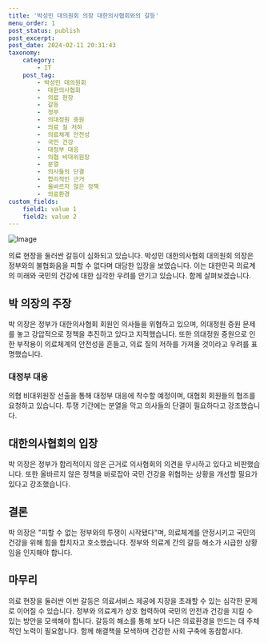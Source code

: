 ```yaml
---
title: '박성민 대의원회 의장 대한의사협회와의 갈등'
menu_order: 1
post_status: publish
post_excerpt: 
post_date: 2024-02-11 20:31:43
taxonomy:
    category:
        - IT
    post_tag:
        - 박성민 대의원회
        -  대한의사협회
        -  의료 현장
        -  갈등
        -  정부
        -  의대정원 증원
        -  의료 질 저하
        -  의료체계 안전성
        -  국민 건강
        -  대정부 대응
        -  의협 비대위원장
        -  분열
        -  의사들의 단결
        -  합리적인 근거
        -  올바르지 않은 정책
        -  의료환경
custom_fields:
    field1: value 1
    field2: value 2
---
```


![Image](https://imgnews.pstatic.net/image/092/2024/02/11/0002321003_001_20240211095901179.jpg?type=w647)

의료 현장을 둘러싼 갈등이 심화되고 있습니다. 박성민 대한의사협회 대의원회 의장은 정부와의 불협화음을 피할 수 없다며 대담한 입장을 보였습니다. 이는 대한민국 의료계의 미래와 국민의 건강에 대한 심각한 우려를 안기고 있습니다. 함께 살펴보겠습니다.
## 박 의장의 주장
박 의장은 정부가 대한의사협회 회원인 의사들을 위협하고 있으며, 의대정원 증원 문제를 놓고 강압적으로 정책을 추진하고 있다고 지적했습니다. 또한 의대정원 증원으로 인한 부작용이 의료체계의 안전성을 흔들고, 의료 질의 저하를 가져올 것이라고 우려를 표명했습니다.
### 대정부 대응
의협 비대위원장 선출을 통해 대정부 대응에 착수할 예정이며, 대협회 회원들의 협조를 요청하고 있습니다. 투쟁 기간에는 분열을 막고 의사들의 단결이 필요하다고 강조했습니다.
## 대한의사협회의 입장
박 의장은 정부가 합리적이지 않은 근거로 의사협회의 의견을 무시하고 있다고 비판했습니다. 또한 올바르지 않은 정책을 바로잡아 국민 건강을 위협하는 상황을 개선할 필요가 있다고 강조했습니다.
## 결론
박 의장은 "피할 수 없는 정부와의 투쟁이 시작됐다"며, 의료체계를 안정시키고 국민의 건강을 위해 힘을 합치자고 호소했습니다. 정부와 의료계 간의 갈등 해소가 시급한 상황임을 인지해야 합니다.
## 마무리
의료 현장을 둘러싼 이번 갈등은 의료서비스 제공에 지장을 초래할 수 있는 심각한 문제로 이어질 수 있습니다. 정부와 의료계가 상호 협력하여 국민의 안전과 건강을 지킬 수 있는 방안을 모색해야 합니다. 갈등의 해소를 통해 보다 나은 의료환경을 만드는 데 주체적인 노력이 필요합니다. 함께 해결책을 모색하며 건강한 사회 구축에 동참합시다.
